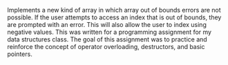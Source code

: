 Implements a new kind of array in which array out of bounds errors are not possible. If the user attempts to access an index that is out of bounds, they are prompted with an error. 
This will also allow the user to index using negative values. This was written for a programming assignment for my data structures class. The goal of this assignment was
to practice and reinforce the concept of operator overloading, destructors, and basic pointers. 
